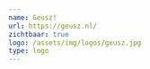 ```yaml
---
name: Geusz!
url: https://geusz.nl/
zichtbaar: true
logo: /assets/img/logos/geusz.jpg
type: logo
---
```

